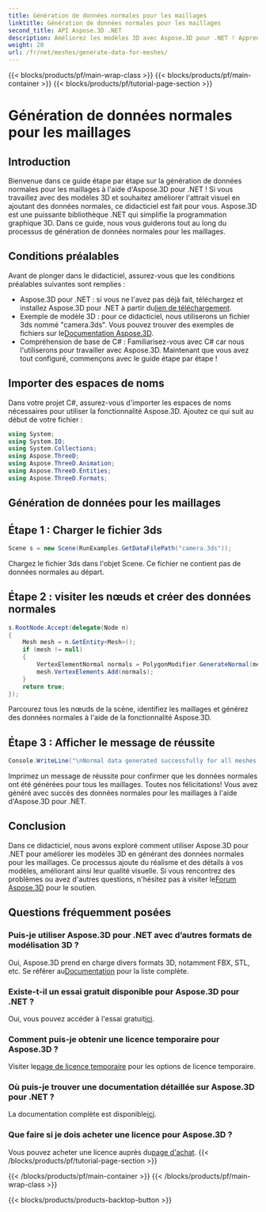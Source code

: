 ```yaml
---
title: Génération de données normales pour les maillages
linktitle: Génération de données normales pour les maillages
second_title: API Aspose.3D .NET
description: Améliorez les modèles 3D avec Aspose.3D pour .NET ! Apprenez à générer des données normales pour les maillages dans ce guide étape par étape. Le réalisme rencontre la simplicité.
weight: 20
url: /fr/net/meshes/generate-data-for-meshes/
---
```


{{< blocks/products/pf/main-wrap-class >}}
{{< blocks/products/pf/main-container >}}
{{< blocks/products/pf/tutorial-page-section >}}

# Génération de données normales pour les maillages

## Introduction
Bienvenue dans ce guide étape par étape sur la génération de données normales pour les maillages à l'aide d'Aspose.3D pour .NET ! Si vous travaillez avec des modèles 3D et souhaitez améliorer l'attrait visuel en ajoutant des données normales, ce didacticiel est fait pour vous. Aspose.3D est une puissante bibliothèque .NET qui simplifie la programmation graphique 3D. Dans ce guide, nous vous guiderons tout au long du processus de génération de données normales pour les maillages.
## Conditions préalables
Avant de plonger dans le didacticiel, assurez-vous que les conditions préalables suivantes sont remplies :
-  Aspose.3D pour .NET : si vous ne l'avez pas déjà fait, téléchargez et installez Aspose.3D pour .NET à partir du[lien de téléchargement](https://releases.aspose.com/3d/net/).
-  Exemple de modèle 3D : pour ce didacticiel, nous utiliserons un fichier 3ds nommé "camera.3ds". Vous pouvez trouver des exemples de fichiers sur le[Documentation Aspose.3D](https://reference.aspose.com/3d/net/).
- Compréhension de base de C# : Familiarisez-vous avec C# car nous l'utiliserons pour travailler avec Aspose.3D.
Maintenant que vous avez tout configuré, commençons avec le guide étape par étape !
## Importer des espaces de noms
Dans votre projet C#, assurez-vous d'importer les espaces de noms nécessaires pour utiliser la fonctionnalité Aspose.3D. Ajoutez ce qui suit au début de votre fichier :
```csharp
using System;
using System.IO;
using System.Collections;
using Aspose.ThreeD;
using Aspose.ThreeD.Animation;
using Aspose.ThreeD.Entities;
using Aspose.ThreeD.Formats;
```
## Génération de données pour les maillages
## Étape 1 : Charger le fichier 3ds
```csharp
Scene s = new Scene(RunExamples.GetDataFilePath("camera.3ds"));
```
Chargez le fichier 3ds dans l'objet Scene. Ce fichier ne contient pas de données normales au départ.
## Étape 2 : visiter les nœuds et créer des données normales
```csharp
s.RootNode.Accept(delegate(Node n)
{
    Mesh mesh = n.GetEntity<Mesh>();
    if (mesh != null)
    {
        VertexElementNormal normals = PolygonModifier.GenerateNormal(mesh);
        mesh.VertexElements.Add(normals);
    }
    return true;
});
```
Parcourez tous les nœuds de la scène, identifiez les maillages et générez des données normales à l'aide de la fonctionnalité Aspose.3D.
## Étape 3 : Afficher le message de réussite
```csharp
Console.WriteLine("\nNormal data generated successfully for all meshes.");
```
Imprimez un message de réussite pour confirmer que les données normales ont été générées pour tous les maillages.
Toutes nos félicitations! Vous avez généré avec succès des données normales pour les maillages à l'aide d'Aspose.3D pour .NET.
## Conclusion
Dans ce didacticiel, nous avons exploré comment utiliser Aspose.3D pour .NET pour améliorer les modèles 3D en générant des données normales pour les maillages. Ce processus ajoute du réalisme et des détails à vos modèles, améliorant ainsi leur qualité visuelle.
 Si vous rencontrez des problèmes ou avez d'autres questions, n'hésitez pas à visiter le[Forum Aspose.3D](https://forum.aspose.com/c/3d/18) pour le soutien.
## Questions fréquemment posées
### Puis-je utiliser Aspose.3D pour .NET avec d’autres formats de modélisation 3D ?
Oui, Aspose.3D prend en charge divers formats 3D, notamment FBX, STL, etc. Se référer au[Documentation](https://reference.aspose.com/3d/net/) pour la liste complète.
### Existe-t-il un essai gratuit disponible pour Aspose.3D pour .NET ?
 Oui, vous pouvez accéder à l'essai gratuit[ici](https://releases.aspose.com/).
### Comment puis-je obtenir une licence temporaire pour Aspose.3D ?
 Visiter le[page de licence temporaire](https://purchase.aspose.com/temporary-license/) pour les options de licence temporaire.
### Où puis-je trouver une documentation détaillée sur Aspose.3D pour .NET ?
 La documentation complète est disponible[ici](https://reference.aspose.com/3d/net/).
### Que faire si je dois acheter une licence pour Aspose.3D ?
 Vous pouvez acheter une licence auprès du[page d'achat](https://purchase.aspose.com/buy).
{{< /blocks/products/pf/tutorial-page-section >}}

{{< /blocks/products/pf/main-container >}}
{{< /blocks/products/pf/main-wrap-class >}}

{{< blocks/products/products-backtop-button >}}
